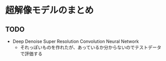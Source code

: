 # 超解像モデルのまとめ

## TODO
- Deep Denoise Super Resolution Convolution Neural Network
    - それっぽいものを作れたが、あっているか分からないのでテストデータで評価する

